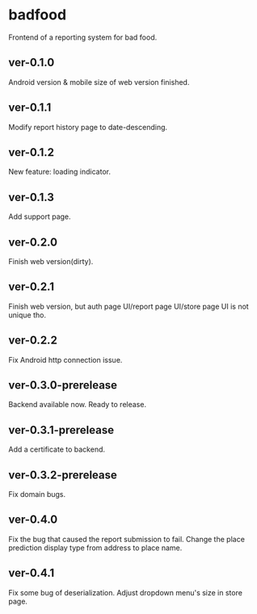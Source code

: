 # badfood

Frontend of a reporting system for bad food.

## ver-0.1.0

Android version & mobile size of web version finished.

## ver-0.1.1

Modify report history page to date-descending.

## ver-0.1.2

New feature: loading indicator.

## ver-0.1.3

Add support page.

## ver-0.2.0

Finish web version(dirty).

## ver-0.2.1

Finish web version, but auth page UI/report page UI/store page UI is not unique tho.

## ver-0.2.2

Fix Android http connection issue.

## ver-0.3.0-prerelease

Backend available now. Ready to release.

## ver-0.3.1-prerelease

Add a certificate to backend.

## ver-0.3.2-prerelease

Fix domain bugs.

## ver-0.4.0

Fix the bug that caused the report submission to fail.
Change the place prediction display type from address to place name.

## ver-0.4.1

Fix some bug of deserialization.
Adjust dropdown menu's size in store page.

